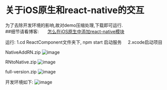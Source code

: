 # 关于iOS原生和react-native的交互 <br/>
为了去除开发环境的影响,故对demo压缩处理,下载即可运行.<br/>
##细节请看博客: 
       [ 怎么在iOS原生中添加react-native模块 ]( http://www.cnblogs.com/shaoting/p/6388502.html )

运行: 1.cd  ReactComponent文件夹下,  npm start 启动服务
     2.xcode启动项目 

NativeAddRN.zip 
![image](https://github.com/pheromone/IOS-native-and-React-native-interaction/blob/master/1.gif) 

RNtoNative.zip
![image](https://github.com/pheromone/IOS-native-and-React-native-interaction/blob/master/3.gif) 

full-version.zip
![image](https://github.com/pheromone/IOS-native-and-React-native-interaction/blob/master/5.gif) 

开发环境如下:
![image](https://github.com/pheromone/IOS-native-and-React-native-interaction/blob/master/2.jpg) 


